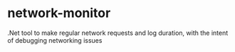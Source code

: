 # network-monitor
.Net tool to make regular network requests and log duration, with the intent of debugging networking issues
